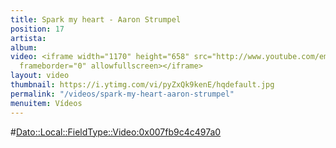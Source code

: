 ```yaml
---
title: Spark my heart - Aaron Strumpel
position: 17
artista: 
album: 
video: <iframe width="1170" height="658" src="http://www.youtube.com/embed/pyZxQk9kenE?rel=0"
  frameborder="0" allowfullscreen></iframe>
layout: video
thumbnail: https://i.ytimg.com/vi/pyZxQk9kenE/hqdefault.jpg
permalink: "/videos/spark-my-heart-aaron-strumpel"
menuitem: Vídeos
---
```


#<Dato::Local::FieldType::Video:0x007fb9c4c497a0>